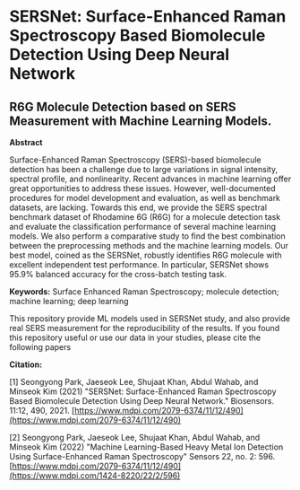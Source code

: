 # SERSNet: Surface-Enhanced Raman Spectroscopy Based Biomolecule Detection Using Deep Neural Network
R6G Molecule Detection based on SERS Measurement with Machine Learning Models.
------------------------------------
**Abstract**

Surface-Enhanced Raman Spectroscopy (SERS)-based biomolecule detection has been a challenge due to large variations in signal intensity, spectral profile, and nonlinearity. Recent advances in machine learning offer great opportunities to address these issues. However, well-documented procedures for model development and evaluation, as well as benchmark datasets, are lacking. Towards this end, we provide the SERS spectral benchmark dataset of Rhodamine 6G (R6G) for a molecule detection task and evaluate the classification performance of several machine learning models. We also perform a comparative study to find the best combination between the preprocessing methods and the machine learning models. Our best model, coined as the SERSNet, robustly identifies R6G molecule with excellent independent test performance. In particular, SERSNet shows 95.9% balanced accuracy for the cross-batch testing task.

**Keywords:** Surface Enhanced Raman Spectroscopy; molecule detection; machine learning; deep learning


This repository provide ML models used in SERSNet study, and also provide real SERS measurement for the reproducibility of the results. If you found this repository useful or use our data in your studies, please cite the following papers

**Citation:**

[1] Seongyong Park, Jaeseok Lee, Shujaat Khan, Abdul Wahab, and Minseok Kim (2021) "SERSNet: Surface-Enhanced Raman Spectroscopy Based Biomolecule Detection Using Deep Neural Network." Biosensors. 11:12, 490, 2021. 
[https://www.mdpi.com/2079-6374/11/12/490](https://www.mdpi.com/2079-6374/11/12/490)

[2] Seongyong Park, Jaeseok Lee, Shujaat Khan, Abdul Wahab, and Minseok Kim (2022) "Machine Learning-Based Heavy Metal Ion Detection Using Surface-Enhanced Raman Spectroscopy" Sensors 22, no. 2: 596. [https://www.mdpi.com/2079-6374/11/12/490](https://www.mdpi.com/1424-8220/22/2/596)

